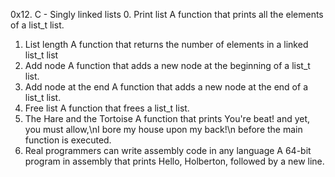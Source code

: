 0x12. C - Singly linked lists
0. Print list
A function that prints all the elements of a list_t list.
1. List length
A function that returns the number of elements in a linked list_t list
2. Add node
A function that adds a new node at the beginning of a list_t list.
3. Add node at the end
A function that adds a new node at the end of a list_t list.
4. Free list
A function that frees a list_t list.
5. The Hare and the Tortoise
A function that prints You're beat! and yet, you must allow,\nI bore my house upon my back!\n before the main function is executed.
6. Real programmers can write assembly code in any language
A 64-bit program in assembly that prints Hello, Holberton, followed by a new line.

